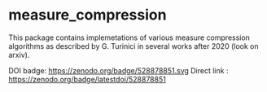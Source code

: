 # measure_compression

This package contains implemetations of various measure compression algorithms as described by G. Turinici in several works after 2020 (look on arxiv).



DOI badge: https://zenodo.org/badge/528878851.svg
Direct link : https://zenodo.org/badge/latestdoi/528878851



